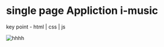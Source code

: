 # single page Appliction  i-music 
 key point - html | css | js


![hhhh](https://github.com/Virang007/i-music/assets/104147123/5047fd22-ca3b-478c-8b97-717fd47a6e38)
